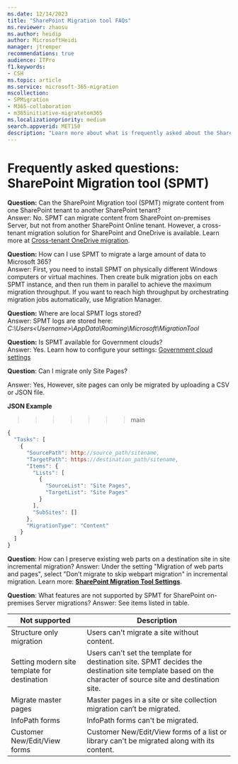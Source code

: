 ```yaml
---
ms.date: 12/14/2023
title: "SharePoint Migration tool FAQs"
ms.reviewer: zhaosu
ms.author: heidip
author: MicrosoftHeidi
manager: jtremper
recommendations: true
audience: ITPro
f1.keywords:
- CSH
ms.topic: article
ms.service: microsoft-365-migration
mscollection: 
- SPMigration
- M365-collaboration
- m365initiative-migratetom365
ms.localizationpriority: medium
search.appverid: MET150
description: "Learn more about what is frequently asked about the SharePoint Migration tool."
---
```


# Frequently asked questions:  SharePoint Migration tool (SPMT)


**Question:** Can the SharePoint Migration tool (SPMT) migrate content from one SharePoint tenant to another SharePoint tenant?</br>
Answer:  No. SPMT can migrate content from SharePoint on-premises Server, but not from another SharePoint Online tenant. However, a cross-tenant migration solution for SharePoint and OneDrive is available. Learn more at [Cross-tenant OneDrive migration](/microsoft-365/enterprise/cross-tenant-onedrive-migration).

**Question:** How can I use SPMT to migrate a large amount of data to Microsoft 365?</br>
Answer: First, you need to install SPMT on physically different Windows computers or virtual machines. Then create bulk migration jobs on each SPMT instance, and then run them in parallel to achieve the maximum migration throughput. If you want to reach high throughput by orchestrating migration jobs automatically, use Migration Manager. 

**Question:** Where are local SPMT logs stored?</br>
Answer: SPMT logs are stored here: *C:\Users\<Username>\AppData\Roaming\Microsoft\MigrationTool*

**Question:** Is SPMT available for Government clouds?</br>
Answer: Yes. Learn how to configure your settings: [Government cloud settings](spmt-settings.md#government-cloud-support)

**Question**: Can I migrate only Site Pages?

Answer: Yes, However, site pages can only be migrated by uploading a CSV or JSON file. 

**JSON Example**
>>>>>>> main


```javascript
{
  "Tasks": [
    {
      "SourcePath": http://source_path/sitename,
      "TargetPath": https://destination_path/sitename,
      "Items": {
        "Lists": [
          {
            "SourceList": "Site Pages",
            "TargetList": "Site Pages"
          }
        ],
        "SubSites": []
      },
      "MigrationType": "Content"
    }
  ]
}
```

**Question**: How can I preserve existing web parts on a destination site in site incremental migration?
Answer: Under the setting "Migration of web parts and pages", select "Don’t migrate to skip webpart migration" in incremental migration. Learn more: [**SharePoint Migration Tool Settings**](/sharepointmigration/spmt-settings#sharepoint).

**Question**: What features are not supported by SPMT for SharePoint on-premises Server migrations?
Answer: See items listed in table.

|Not supported|Description|
| -------- | -------- |
|Structure only migration|Users can't migrate a site without content.|
|Setting modern site template for destination|Users can't set the template for destination site. SPMT decides the destination site template based on the character of source site and destination site.|
|Migrate master pages|Master pages in a site or site collection migration can’t be migrated.|
|InfoPath forms|InfoPath forms can't be migrated.|
|Customer New/Edit/View forms|Customer New/Edit/View forms of a list or library can't be migrated along with its content.|